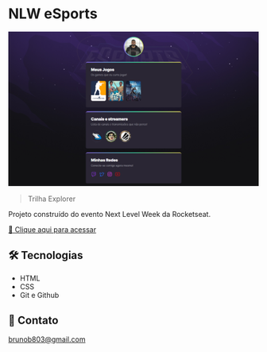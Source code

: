 # NLW eSports

![preview](./.github/preview.png)

> Trilha Explorer

Projeto construído do evento Next Level Week da Rocketseat.

[🔗 Clique aqui para acessar](https://brunob803.github.io/nlw-esports-explorer/)


## 🛠 Tecnologias

- HTML
- CSS
- Git e Github

## 📧  Contato

brunob803@gmail.com